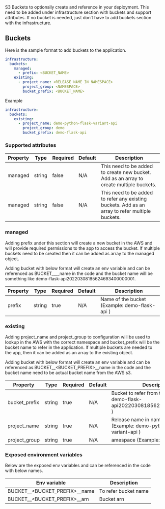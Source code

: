 S3 Buckets to optionally create and reference in your deployment. This need to be added under infrastructure section with buckets and support attributes. If no bucket is needed, just don’t have to add buckets section with the infrastructure.

## Buckets
Here is the sample format to add buckets to the application.

```yaml
infrastructure:
  buckets:
    managed:
      - prefix: <BUCKET_NAME>
    existing:
      - project_name: <RELEASE_NAME_IN_NAMESPACE>
        project_group: <NAMESPACE>
        bucket_prefix: <BUCKET_NAME>
```

Example

```yaml
infrastructure:
  buckets:
    existing:
      - project_name: demo-python-flask-variant-api
        project_group: demo
        bucket_prefix: demo-flask-api
```


### Supported attributes

| Property | Type   | Required | Default | Description                                                                                      |
|----------|--------|----------|---------|--------------------------------------------------------------------------------------------------|
| managed  | string | false    | N/A     | This need to be added to create new bucket. Add as an array to create multiple buckets.          |
| managed  | string | false    | N/A     | This need to be added to refer any existing  buckets. Add as an array to refer multiple buckets. |

### managed

Adding prefix under this section will create a new bucket in the AWS and will provide required permissions to the app to access the bucket. If multiple buckets need to be created then it can be added as array to the managed object.

Adding bucket with below format will create an env variable and can be referenced as BUCKET__<PREFIX>__name in the code and the bucket name will be something like demo-flask-api20220308185624693400000001.

| Property | Type   | Required | Default | Description                                    |
|----------|--------|----------|---------|------------------------------------------------|
| prefix   | string | true     | N/A     | Name of the bucket (Example:  demo-flask-api ) |

### existing

Adding project_name and project_group to configuration will be used to lookup in the AWS with the correct namespace and bucket_prefix will be the bucket name to refer in the application. If multiple buckets are needed to the app, then it can be added as an array to the existing object.

Adding bucket with below format will create an env variable and can be referenced as BUCKET__<BUCKET_PREFIX>__name in the code and the bucket name need to be actual bucket name from the AWS s3.

| Property      | Type   | Required | Default | Description                                                                        |
|---------------|--------|----------|---------|------------------------------------------------------------------------------------|
| bucket_prefix | string | true     | N/A     | Bucket to refer from the app (Example:  demo-flask-api20220308185624693400000001 ) |
| project_name  | string | true     | N/A     | Release name in namespace (Example:  demo-python-flask-variant-api )               |
| project_group | string | true     | N/A     | amespace (Example: demo)                                                           |

### Exposed environment variables

Below are the exposed env variables and can be referenced  in the code with below names.

| Env variable                  | Description          |
|-------------------------------|----------------------|
| BUCKET__<BUCKET_PREFIX>__name | To refer bucket name |
| BUCKET__<BUCKET_PREFIX>__arn  | Bucket arn           |